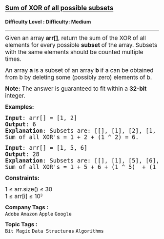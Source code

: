 <h2><a href="https://www.geeksforgeeks.org/problems/sum-of-xor-of-all-possible-subsets/1?page=1&company=Google&difficulty=Basic,Easy,Medium,Hard&status=unsolved&sortBy=submissions">Sum of XOR of all possible subsets</a></h2><h3>Difficulty Level : Difficulty: Medium</h3><hr><div class="problems_problem_content__Xm_eO"><p><span style="font-size: 18.6667px;">Given an array <strong>arr[]</strong>, return the sum of the XOR of all elements for every possible <strong>subset </strong>of the array. </span><span style="font-size: 14pt;">Subsets with the same elements should be counted multiple times.</span></p>
<p><span style="font-size: 14pt;">An array <strong>a </strong>is a subset of an array <strong>b </strong>if a can be obtained from b by deleting some (possibly zero) elements of b.</span></p>
<p><span style="font-size: 14pt;"><strong>Note:</strong> The answer is guaranteed to fit within a <strong>32-bit</strong> integer.</span></p>
<p><span style="font-size: 14pt;"><strong>Examples:</strong></span></p>
<pre><span style="font-size: 14pt;"><strong>Input</strong>: arr[] = [1, 2]</span><br><span style="font-size: 14pt;"><strong>Output</strong>: 6</span><br><span style="font-size: 14pt;"><strong>Explanation</strong>: Subsets are: [[], [1], [2], [1, 2]]</span><br><span style="font-size: 14pt;">Sum of all XOR's = 1 + 2 + (1 ^ 2) = 6.</span></pre>
<pre><span style="font-size: 14pt;"><strong>Input</strong>: arr[] = [1, 5, 6]</span><br><span style="font-size: 14pt;"><strong>Output</strong>: 28</span><br><span style="font-size: 14pt;"><strong>Explanation</strong>: Subsets are: [[], [1], [5], [6], [1, 5], [1, 6], [5, 6], [1, 5, 6]]</span><br><span style="font-size: 14pt;">Sum of all XOR's = 1 + 5 + 6 + (1 ^ 5)&nbsp; + (1 ^ 6) + (5 ^ 6) + (1 ^ 5 ^ 6) = 28.</span></pre>
<p><span style="font-size: 14pt;"><strong>Constraints:</strong></span></p>
<p><span style="font-size: 18.6667px;">1 ≤ arr.size() ≤ 30<br></span><span style="font-size: 18.6667px;">1 ≤ arr[i] ≤ 10</span><sup>3</sup></p></div><p><span style=font-size:18px><strong>Company Tags : </strong><br><code>Adobe</code>&nbsp;<code>Amazon</code>&nbsp;<code>Apple</code>&nbsp;<code>Google</code>&nbsp;<br><p><span style=font-size:18px><strong>Topic Tags : </strong><br><code>Bit Magic</code>&nbsp;<code>Data Structures</code>&nbsp;<code>Algorithms</code>&nbsp;